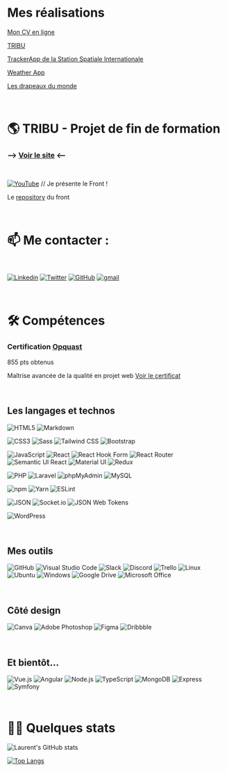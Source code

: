 
# Mes réalisations

[Mon CV en ligne](https://laurentarcos.github.io/mon-cv/html/)   

[TRIBU](https://tribu.surge.sh/)

[TrackerApp de la Station Spatiale Internationale](https://laurentarcosisstracker.surge.sh/)

[Weather App](http://laurentarcosweatherapp.surge.sh/)

[Les drapeaux du monde](https://laurentarcosflagsoftheworld.surge.sh/)

<br>

# 🌎 TRIBU - Projet de fin de formation

### -->  [Voir le site](https://tribu.surge.sh/)  <--

<br>

[![YouTube](https://img.shields.io/badge/YouTube-%23FF0000.svg?style=for-the-badge&logo=YouTube&logoColor=white)](https://youtu.be/Q3WiRGLeXSQ?t=426) // Je présente le Front !

Le [repository](https://github.com/LaurentArcos/Tribu-Front) du front

<!--[Lien vers le repo GitHub du front](https://github.com/O-clock-De-Vinci/projet-reseau-social-front)

[Lien vers le repo GitHub du back](https://github.com/O-clock-De-Vinci/projet-reseau-social-back)-->


<br>

# 📫 Me contacter :

<br>

[![Linkedin](https://img.shields.io/badge/linkedin-0A66C2?style=for-the-badge&logo=linkedin&logoColor=white)](https://www.linkedin.com/in/laurentarcos) 
[![Twitter](https://img.shields.io/badge/twitter-1DA1F2?style=for-the-badge&logo=twitter&logoColor=white)](https://twitter.com/LaurentDEV_inci)
[![GitHub](https://img.shields.io/badge/github-2F403C?style=for-the-badge&logo=github&logoColor=white)](https://github.com/LaurentArcos?tab=repositories)
[![gmail](https://img.shields.io/badge/laurent.arcos@gmail.com-FF4131?style=for-the-badge&logo=gmail&logoColor=white)](mailto:laurent.arcos@gmail.com)      

<br>

# 🛠 Compétences

### Certification [Opquast](https://www.opquast.com/)

855 pts obtenus


Maîtrise avancée de la qualité en projet web
[Voir le certificat](https://directory.opquast.com/fr/certificat/SMY4W8/)

<br>
 
## Les langages et technos

![HTML5](https://img.shields.io/static/v1?style=for-the-badge&message=HTML5&color=E34F26&logo=HTML5&logoColor=FFFFFF&label=)
![Markdown](https://img.shields.io/static/v1?style=for-the-badge&message=Markdown&color=000000&logo=Markdown&logoColor=FFFFFF&label=)

![CSS3](https://img.shields.io/static/v1?style=for-the-badge&message=CSS3&color=1572B6&logo=CSS3&logoColor=FFFFFF&label=)
![Sass](https://img.shields.io/static/v1?style=for-the-badge&message=Sass&color=CC6699&logo=Sass&logoColor=FFFFFF&label=)
![Tailwind CSS](https://img.shields.io/static/v1?style=for-the-badge&message=Tailwind+CSS&color=222222&logo=Tailwind+CSS&logoColor=06B6D4&label=)
![Bootstrap](https://img.shields.io/static/v1?style=for-the-badge&message=Bootstrap&color=7952B3&logo=Bootstrap&logoColor=FFFFFF&label=)

![JavaScript](https://img.shields.io/badge/javascript-%23323330.svg?style=for-the-badge&logo=javascript&logoColor=%23F7DF1E)
![React](https://img.shields.io/static/v1?style=for-the-badge&message=React&color=222222&logo=React&logoColor=61DAFB&label=)
![React Hook Form](https://img.shields.io/static/v1?style=for-the-badge&message=React+Hook+Form&color=EC5990&logo=React+Hook+Form&logoColor=FFFFFF&label=)
![React Router](https://img.shields.io/static/v1?style=for-the-badge&message=React+Router&color=CA4245&logo=React+Router&logoColor=FFFFFF&label=)
![Semantic UI React](https://img.shields.io/static/v1?style=for-the-badge&message=Semantic+UI+React&color=222222&logo=Semantic+UI+React&logoColor=35BDB2&label=)
![Material UI](https://img.shields.io/badge/Material--UI-0081CB?style=for-the-badge&logo=material-ui&logoColor=white)
![Redux](https://img.shields.io/static/v1?style=for-the-badge&message=Redux&color=764ABC&logo=Redux&logoColor=FFFFFF&label=)

![PHP](https://img.shields.io/static/v1?style=for-the-badge&message=PHP&color=777BB4&logo=PHP&logoColor=FFFFFF&label=)
![Laravel](https://img.shields.io/static/v1?style=for-the-badge&message=Laravel&color=FF2D20&logo=Laravel&logoColor=FFFFFF&label=)
![phpMyAdmin](https://img.shields.io/static/v1?style=for-the-badge&message=phpMyAdmin&color=6C78AF&logo=phpMyAdmin&logoColor=FFFFFF&label=)
![MySQL](https://img.shields.io/badge/MySQL-005C84?style=for-the-badge&logo=mysql&logoColor=white)

![npm](https://img.shields.io/static/v1?style=for-the-badge&message=npm&color=CB3837&logo=npm&logoColor=FFFFFF&label=)
![Yarn](https://img.shields.io/static/v1?style=for-the-badge&message=Yarn&color=2C8EBB&logo=Yarn&logoColor=FFFFFF&label=)
![ESLint](https://img.shields.io/badge/ESLint-4B3263?style=for-the-badge&logo=eslint&logoColor=white)

![JSON](https://img.shields.io/static/v1?style=for-the-badge&message=JSON&color=000000&logo=JSON&logoColor=FFFFFF&label=)
![Socket.io](https://img.shields.io/static/v1?style=for-the-badge&message=Socket.io&color=010101&logo=Socket.io&logoColor=FFFFFF&label=)
![JSON Web Tokens](https://img.shields.io/static/v1?style=for-the-badge&message=JSON+Web+Tokens&color=000000&logo=JSON+Web+Tokens&logoColor=FFFFFF&label=)

![WordPress](https://img.shields.io/static/v1?style=for-the-badge&message=WordPress&color=21759B&logo=WordPress&logoColor=FFFFFF&label=)

<br>

## Mes outils

![GitHub](https://img.shields.io/static/v1?style=for-the-badge&message=GitHub&color=181717&logo=GitHub&logoColor=FFFFFF&label=)
![Visual Studio Code](https://img.shields.io/static/v1?style=for-the-badge&message=Visual+Studio+Code&color=007ACC&logo=Visual+Studio+Code&logoColor=FFFFFF&label=)
![Slack](https://img.shields.io/static/v1?style=for-the-badge&message=Slack&color=4A154B&logo=Slack&logoColor=FFFFFF&label=)
![Discord](https://img.shields.io/static/v1?style=for-the-badge&message=Discord&color=5865F2&logo=Discord&logoColor=FFFFFF&label=)
![Trello](https://img.shields.io/static/v1?style=for-the-badge&message=Trello&color=0052CC&logo=Trello&logoColor=FFFFFF&label=)
![Linux](https://img.shields.io/static/v1?style=for-the-badge&message=Linux&color=222222&logo=Linux&logoColor=FCC624&label=)
![Ubuntu](https://img.shields.io/static/v1?style=for-the-badge&message=Ubuntu&color=E95420&logo=Ubuntu&logoColor=FFFFFF&label=)
![Windows](https://img.shields.io/static/v1?style=for-the-badge&message=Windows&color=0078D6&logo=Windows&logoColor=FFFFFF&label=)
![Google Drive](https://img.shields.io/static/v1?style=for-the-badge&message=Google+Drive&color=4285F4&logo=Google+Drive&logoColor=FFFFFF&label=)
![Microsoft Office](https://img.shields.io/static/v1?style=for-the-badge&message=Microsoft+Office&color=D83B01&logo=Microsoft+Office&logoColor=FFFFFF&label=)

<br>

## Côté design

![Canva](https://img.shields.io/static/v1?style=for-the-badge&message=Canva&color=222222&logo=Canva&logoColor=00C4CC&label=)
![Adobe Photoshop](https://img.shields.io/static/v1?style=for-the-badge&message=Adobe+Photoshop&color=31A8FF&logo=Adobe+Photoshop&logoColor=FFFFFF&label=)
![Figma](https://img.shields.io/static/v1?style=for-the-badge&message=Figma&color=F24E1E&logo=Figma&logoColor=FFFFFF&label=)
![Dribbble](https://img.shields.io/static/v1?style=for-the-badge&message=Dribbble&color=EA4C89&logo=Dribbble&logoColor=FFFFFF&label=)

<br>

## Et bientôt...

![Vue.js](https://img.shields.io/static/v1?style=for-the-badge&message=Vue.js&color=222222&logo=Vue.js&logoColor=4FC08D&label=)
![Angular](https://img.shields.io/badge/angular-%23DD0031.svg?style=for-the-badge&logo=angular&logoColor=white)
![Node.js](https://img.shields.io/static/v1?style=for-the-badge&message=Node.js&color=339933&logo=Node.js&logoColor=FFFFFF&label=)
![TypeScript](https://img.shields.io/static/v1?style=for-the-badge&message=TypeScript&color=3178C6&logo=TypeScript&logoColor=FFFFFF&label=)
![MongoDB](https://img.shields.io/static/v1?style=for-the-badge&message=MongoDB&color=47A248&logo=MongoDB&logoColor=FFFFFF&label=)
![Express](https://img.shields.io/static/v1?style=for-the-badge&message=Express&color=000000&logo=Express&logoColor=FFFFFF&label=)
![Symfony](https://img.shields.io/static/v1?style=for-the-badge&message=Symfony&color=000000&logo=Symfony&logoColor=FFFFFF&label=)

<br>

# 👩‍💻 Quelques stats

![Laurent's GitHub stats](https://github-readme-stats.vercel.app/api?username=LaurentArcos&count_private=true&show_icons=true&theme=ayu-mirage)

[![Top Langs](https://github-readme-stats.vercel.app/api/top-langs/?username=LaurentArcos&layout=compact&langs_count=8)](https://github.com/LaurentArcos/github-readme-stats)
